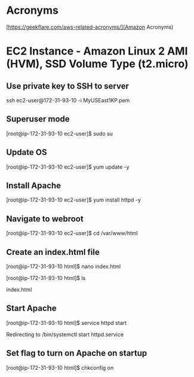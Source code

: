 # Acronyms
[https://geekflare.com/aws-related-acronyms/](Amazon Acronyms)

# EC2 Instance - Amazon Linux 2 AMI (HVM), SSD Volume Type (t2.micro)
## Use private key to SSH to server
ssh ec2-user@172-31-93-10 -i MyUSEast1KP.pem 
## Superuser mode
[root@ip-172-31-93-10 ec2-user]$ sudo su
## Update OS
[root@ip-172-31-93-10 ec2-user]$ yum update -y  
## Install Apache                                                                                                           
[root@ip-172-31-93-10 ec2-user]$ yum install httpd -y
## Navigate to webroot
[root@ip-172-31-93-10 ec2-user]$ cd /var/www/html
## Create an index.html file
[root@ip-172-31-93-10 html]$ nano index.html

[root@ip-172-31-93-10 html]$ ls

index.html
## Start Apache
[root@ip-172-31-93-10 html]$ service httpd start

Redirecting to /bin/systemctl start httpd.service
## Set flag to turn on Apache on startup
[root@ip-172-31-93-10 html]$ chkconfig on
